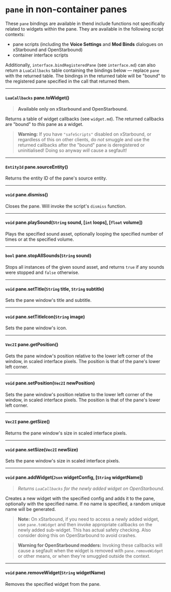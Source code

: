 # `pane` in non-container panes

These `pane` bindings are available in thend include functions not specifically related to widgets within the pane. They are available in the following script contexts:

- pane scripts (including the **Voice Settings** and **Mod Binds** dialogues on xStarbound and OpenStarbound)
- container interface scripts

Additionally, `interface.bindRegisteredPane` (see `interface.md`) can also return a `LuaCallbacks` table containing the bindings below — replace `pane` with the returned table. The bindings in the returned table will be "bound" to the registered pane specified in the call that returned them.

---

#### `LuaCallbacks` pane.toWidget()

> **Available only on xStarbound and OpenStarbound.**

Returns a table of widget callbacks (see `widget.md`). The returned callbacks are "bound" to *this* pane as a widget.

> **Warning:** If you have `"safeScripts"` disabled on xStarbound, or regardless of this on other clients, do *not* smuggle and use the returned callbacks after the "bound" pane is deregistered or uninitialised! Doing so anyway *will* cause a segfault!

---

#### `EntityId` pane.sourceEntity()

Returns the entity ID of the pane's source entity.

---

#### `void` pane.dismiss()

Closes the pane. Will invoke the script's `dismiss` function.

---

#### `void` pane.playSound(`String` sound, [`int` loops], [`float` volume])

Plays the specified sound asset, optionally looping the specified number of times or at the specified volume.

---

#### `bool` pane.stopAllSounds(`String` sound)

Stops all instances of the given sound asset, and returns `true` if any sounds were stopped and `false` otherwise.

---

#### `void` pane.setTitle(`String` title, `String` subtitle)

Sets the pane window's title and subtitle.

---

#### `void` pane.setTitleIcon(`String` image)

Sets the pane window's icon.

---

#### `Vec2I` pane.getPosition()

Gets the pane window's position relative to the lower left corner of the window, in scaled interface pixels. The position is that of the pane's lower left corner.

---

#### `void` pane.setPosition(`Vec2I` newPosition)

Sets the pane window's position relative to the lower left corner of the window, in scaled interface pixels. The position is that of the pane's lower left corner.

---

#### `Vec2I` pane.getSize()

Returns the pane window's size in scaled interface pixels.

---

#### `void` pane.setSize(`Vec2I` newSize)

Sets the pane window's size in scaled interface pixels.

---

#### `void` pane.addWidget(`Json` widgetConfig, [`String` widgetName])

> *Returns `LuaCallbacks` for the newly added widget on OpenStarbound.* 

Creates a new widget with the specified config and adds it to the pane, optionally with the specified name. If no name is specified, a random unique name will be generated.

> **Note:** On xStarbound, if you need to access a newly added widget, use `pane.toWidget` and then invoke appropriate callbacks on the newly added sub-widget. This has actual safety checking. Also consider doing this on OpenStarbound to avoid crashes.

> **Warning for OpenStarbound modders:** Invoking these callbacks will cause a segfault when the widget is removed with `pane.removeWidget` or other means, or when they're smuggled outside the context.

---

#### `void` pane.removeWidget(`String` widgetName)

Removes the specified widget from the pane.
